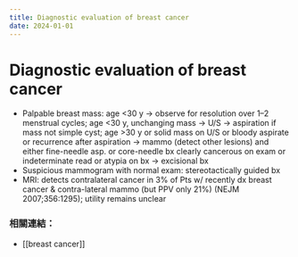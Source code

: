 ```yaml
---
title: Diagnostic evaluation of breast cancer
date: 2024-01-01
---
```

# Diagnostic evaluation of breast cancer

* Palpable breast mass: age <30 y → observe for resolution over 1–2 menstrual cycles; age <30 y, unchanging mass → U/S → aspiration if mass not simple cyst;
age >30 y or solid mass on U/S or bloody aspirate or recurrence after aspiration → mammo (detect other lesions) and either fine-needle asp. or core-needle bx
clearly cancerous on exam or indeterminate read or atypia on bx → excisional bx
* Suspicious mammogram with normal exam: stereotactically guided bx
* MRI: detects contralateral cancer in 3% of Pts w/ recently dx breast cancer & contra-lateral mammo (but PPV only 21%) (NEJM 2007;356:1295); utility remains unclear

### 相關連結：

- [[breast cancer]]
